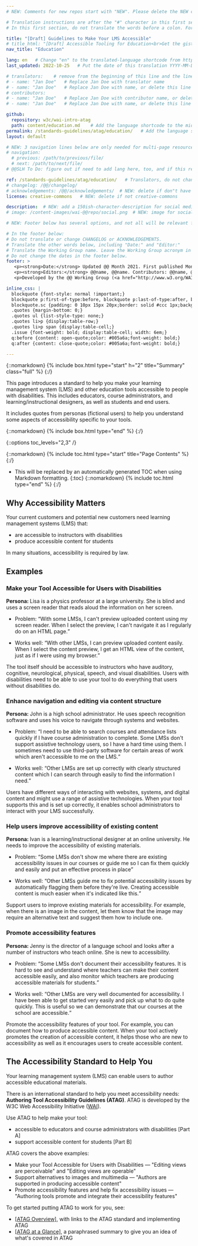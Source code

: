 ```yaml
---
# NEW: Comments for new repos start with "NEW". Please delete the NEW comments. Leave the other comments for translators. Also, search for @@s to replace. For multi-page resources and other frontmatter info, see: https://wai-website-theme.netlify.app/writing/frontmatter/

# Translation instructions are after the "#" character in this first section. They are comments that do not show up in the web page. You do not need to translate the instructions after #.
# In this first section, do not translate the words before a colon. For example, do not translate "title:". Do translate the text after "title:".

title: "[Draft] Guidelines to Make Your LMS Accessible"
# title_html: "[Draft] Accessible Tooling for Education<br>Get the gist of what your tool needs to support accessible education"
nav_title: "Education"

lang: en   # Change "en" to the translated-language shortcode from https://www.iana.org/assignments/language-subtag-registry/language-subtag-registry
last_updated: 2022-10-25   # Put the date of this translation YYYY-MM-DD (with month in the middle)

# translators:    # remove from the beginning of this line and the lines below: "# " (the hash sign and the space)
# - name: "Jan Doe"   # Replace Jan Doe with translator name
# - name: "Jan Doe"   # Replace Jan Doe with name, or delete this line if not multiple translators
# contributors:
# - name: "Jan Doe"   # Replace Jan Doe with contributor name, or delete this line if none
# - name: "Jan Doe"   # Replace Jan Doe with name, or delete this line if not multiple contributors

github:
  repository: w3c/wai-intro-atag
  path: content/education.md    # Add the language shortcode to the middle of the filename, for example: content/index.fr.md
permalink: /standards-guidelines/atag/education/   # Add the language shortcode to the end, with no slash at end, for example: /link/to/page/fr
layout: default

# NEW: 3 navigation lines below are only needed for multi-page resources where you have previous and next at the bottom. If so, un-comment them; otherwise delete these lines.
# navigation:
  # previous: /path/to/previous/file/
  # next: /path/to/next/file/
# @@SLH To Do: figure out if need to add lang here, too, and if this replaces "order" from older resources?

ref: /standards-guidelines/atag/education/   # Translators, do not change this
# changelog: /@@/changelog/ 
# acknowledgements: /@@/acknowledgements/  # NEW: delete if don"t have a separate acknowledgements page. And delete it in the footer below.
license: creative-commons   # NEW: delete if not creative-commons

description:  # NEW: add a 150ish-character-description for social media   # translate the description
# image: /content-images/wai-@@repo/social.png  # NEW: image for social media

# NEW: Footer below has several options, and not all will be relevant for specific pages. (Ask Shawn if questions.)

# In the footer below:
# Do not translate or change CHANGELOG or ACKNOWLEDGEMENTS.
# Translate the other words below, including "Date:" and "Editor:"
# Translate the Working Group name. Leave the Working Group acronym in English.
# Do not change the dates in the footer below.
footer: >
   <p><strong>Date:</strong> Updated @@ Month 2021. First published Month 20@@. CHANGELOG.</p>
   <p><strong>Editors:</strong> @@name, @@name. Contributors: @@name, @@name, and <a href="https://www.w3.org/groups/wg/@@wg/participants">participants of the @@WG</a>. ACKNOWLEDGEMENTS lists contributors and credits.</p>
   <p>Developed by the @@ Working Group (<a href="http://www.w3.org/WAI/@@/">@@WG</a>). Developed as part of the <a href="https://www.w3.org/WAI/@@/">WAI-@@ project</a>, @@co-funded by the European Commission.</p>

inline_css: |
  blockquote {font-style: normal !important;}
  blockquote p:first-of-type:before, blockquote p:last-of-type:after, blockquote dl:last-of-type:after {content: '' !important;margin-left: 0 !important;}
  blockquote.sc {padding: 0 10px 15px 20px;border: solid #ccc 1px;background: #f0f0f0;color: #000; margin: 0;}
  .quotes {margin-bottom: 0;}
  .quotes ul {list-style-type: none;}
  .quotes li>p {display:table-row;}
  .quotes li>p span {display:table-cell;}
  .issue {font-weight: bold; display:table-cell; width: 6em;}
  q:before {content: open-quote;color: #005a6a;font-weight: bold;}
  q:after {content: close-quote;color: #005a6a;font-weight: bold;}

---
```


{::nomarkdown}
{% include box.html type="start" h="2" title="Summary" class="full" %}
{:/}

This page introduces a standard to help you make your learning management system (LMS) and other education  tools accessible to people with disabilities. This includes educators, course administrators, and learning/instructional designers, as well as students and end users.

It includes quotes from personas (fictional users) to help you understand some aspects of accessibility specific to your tools.

{::nomarkdown}
{% include box.html type="end" %}
{:/}

{::options toc_levels="2,3" /}

{::nomarkdown}
{% include toc.html type="start" title="Page Contents" %}
{:/}

- This will be replaced by an automatically generated TOC when using Markdown formatting.
{:toc}
{::nomarkdown}
{% include toc.html type="end" %}
{:/}

## Why Accessibility Matters

Your current customers and potential new customers need learning management systems (LMS) that:

* are accessible to instructors with disabilities
* produce accessible content for students

In many situations, accessibility is required by law.

## Examples

### Make your Tool Accessible for Users with Disabilities

<p class="persona"><strong>Persona: </strong>Lisa is a physics professor at a large university. She is blind and uses a screen reader that reads aloud the information on her screen.</p>
<div class="quotes">
  <ul>
    <li>
      <p><span class="issue">Problem: </span><span><q>With some LMSs, I can't preview uploaded content using my screen reader. When I select the preview, I can't navigate it as I regularly do on an HTML page.</q></span></p>
    </li>
    <li>
      <p><span class="issue">Works well: </span><span><q>With other LMSs, I can preview uploaded content easily. When I select the content preview, I get an HTML view of the content, just as if I were using my browser.</q></span></p>
    </li>
  </ul>
</div>

The tool itself should be accessible to instructors who have auditory, cognitive, neurological, physical, speech, and visual disabilities. Users with disabilities need to be able to use your tool to do everything that users without disabilities do.

### Enhance navigation and editing via content structure

<p class="persona"><strong>Persona: </strong>John is a high school administrator. He uses speech recognition software and uses his voice to navigate through systems and websites.</p>

<div class="quotes">
  <ul>
    <li>
      <p><span class="issue">Problem: </span><span><q>I need to be able to search courses and attendance lists quickly if I have course administration to complete. Some LMSs don't support assistive technology users, so I have a hard time using them. I sometimes need to use third-party software for certain areas of work which aren't accessible to me on the LMS.</q></span></p>
    </li>
    <li>
      <p><span class="issue">Works well: </span><span><q>Other LMSs are set up correctly with clearly structured content which I can search through easily to find the information I need.</q></span></p>
    </li>
  </ul>
</div>

Users have different ways of interacting with websites, systems, and digital content and might use a range of assistive technologies. When your tool supports this and is set up correctly, it enables school administrators to interact with your LMS successfully. 


### Help users improve accessibility of existing content

<p class="persona"><strong>Persona: </strong>Ivan is a learning/instructional designer at an online university. He needs to improve the accessibility of existing materials.</p>
<div class="quotes">
  <ul>
    <li>
      <p><span class="issue">Problem: </span><span><q>Some LMSs don't show me where there are existing accessibility issues in our courses or guide me so I can fix them quickly and easily and put an effective process in place</q></span></p>
    </li>
    <li>
      <p><span class="issue">Works well: </span><span><q>Other LMSs guide me to fix potential accessibility issues by automatically flagging them before they're live. Creating accessible content is much easier when it's indicated like this.</q></span></p>
    </li>
  </ul>
</div>

Support users to improve existing materials for accessibility. For example, when there is an image in the content, let them know that the image may require an alternative text and suggest them how to include one.

### Promote accessibility features

<p class="persona"><strong>Persona: </strong>Jenny is the director of a language school and looks after a number of instructors who teach online. She is new to accessibility.</p>
<div class="quotes">
  <ul>
    <li>
      <p><span class="issue">Problem: </span><span><q>Some LMSs don't document their accessibility features. It is hard to see and understand where teachers can make their content accessible easily, and also monitor which teachers are producing accessible materials for students.</q></span></p>
    </li>
    <li>
      <p><span class="issue">Works well: </span><span><q>Other LMSs are very well documented for accessibility. I have been able to get started very easily and pick up what to do quite quickly. This is useful so we can demonstrate that our courses at the school are accessible.</q></span></p>
    </li>
  </ul>
</div>

Promote the accessibility features of your tool. For example, you can document how to produce accessible content. When your tool actively promotes the creation of accessible content, it helps those who are new to accessibility as well as it encourages users to create accessible content.

## The Accessibility Standard to Help You

Your learning management system (LMS) can enable users to author accessible educational materials.

There is an international standard to help you meet accessibility needs: **Authoring Tool Accessibility Guidelines (ATAG)**. ATAG is developed by the W3C Web Accessibility Initiative ([WAI](/WAI/)).

Use ATAG to help make your tool:
* accessible to educators and course administrators with disabilities [Part A]
* support accessible content for students [Part B]

ATAG covers the above examples:

* Make your Tool Accessible for Users with Disabilities &mdash; "Editing views are perceivable" and "Editing views are operable"
* Support alternatives to images and multimedia &mdash; "Authors are supported in producing accessible content"
* Promote accessibility features and help fix accessibility issues &mdash; "Authoring tools promote and integrate their accessibility features"

To get started putting ATAG to work for you, see:
* [[ATAG Overview]](/standards-guidelines/atag/), with links to the ATAG standard and implementing ATAG
* [[ATAG at a Glance]](/standards-guidelines/atag/glance/), a paraphrased summary to give you an idea of what's covered in ATAG

